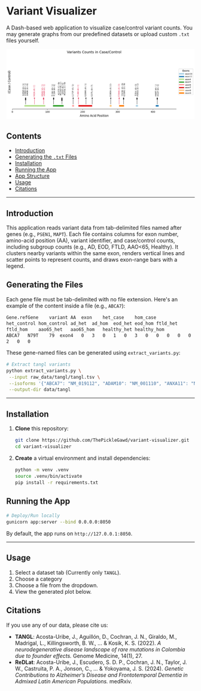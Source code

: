 # Variant Visualizer

A Dash-based web application to visualize case/control variant counts. You may generate graphs from our predefined datasets or upload custom `.txt` files yourself.

![psen1-variants](docs/psen1-variants.png)

## Contents

- [Introduction](#introduction)
- [Generating the `.txt` Files](#generating-the-txt-files)
- [Installation](#installation)
- [Running the App](#running-the-app)
- [App Structure](#app-structure)
- [Usage](#usage)
- [Citations](#citations)

---

## Introduction

This application reads variant data from tab-delimited files named after genes (e.g., `PSEN1`, `MAPT`). Each file contains columns for exon number, amino-acid position (AA), variant identifier, and case/control counts, including subgroup counts (e.g., AD, EOD, FTLD, AAO<65, Healthy). It clusters nearby variants within the same exon, renders vertical lines and scatter points to represent counts, and draws exon-range bars with a legend.

## Generating the Files

Each gene file must be tab-delimited with no file extension. Here's an example of the content inside a file (e.g., `ABCA7`):

```text
Gene.refGene	variant	AA	exon	het_case	hom_case	het_control	hom_control	ad_het	ad_hom	eod_het	eod_hom	ftld_het	ftld_hom	aao65_het	aao65_hom	healthy_het	healthy_hom
ABCA7	N79T	79	exon4	0	3	0	1	0	3	0	0	0	0	0	2	0	0
```

These gene-named files can be generated using `extract_variants.py`:

```bash
# Extract tangl variants
python extract_variants.py \
 --input raw_data/tangl/tangl.tsv \
 --isoforms '{"ABCA7": "NM_019112", "ADAM10": "NM_001110", "ANXA11": "NM_001157", "APOE": "NM_000041", "APP": "NM_000484", "C9ORF72": "NM_001256054", "CHMP2B": "NM_014043", "CSF1R": "NM_005211", "DNAJC5": "NM_025219", "FIG4": "NM_014845", "FOXL2": "NM_023067", "FUS": "NM_001170634", "GJB2": "NM_004004", "GRN": "NM_002087", "HNRNPA2B1": "NM_002137", "KIF1A": "NM_004321", "LRRK2": "NM_198578", "MAPT": "NM_005910", "NOTCH3": "NM_000435", "PSEN1": "NM_000021", "PSEN2": "NM_000447", "SCN1A": "NM_001165963", "SOD1": "NM_000454", "SQSTM1": "NM_003900", "TARDBP": "NM_007375", "TBK1": "NM_013254", "TREM2": "NM_018965", "UBQLN2": "NM_013444", "VCP": "NM_007126"}' \
 --output-dir data/tangl

```

---

## Installation

1. **Clone** this repository:

   ```bash
   git clone https://github.com/ThePickleGawd/variant-visualizer.git
   cd variant-visualizer
   ```

2. **Create** a virtual environment and install dependencies:
   ```bash
   python -m venv .venv
   source .venv/bin/activate
   pip install -r requirements.txt
   ```

## Running the App

```bash
# Deploy/Run locally
gunicorn app:server --bind 0.0.0.0:8050
```

By default, the app runs on `http://127.0.0.1:8050`.

---

## Usage

1. Select a dataset tab (Currently only `TANGL`).
2. Choose a category
3. Choose a file from the dropdown.
4. View the generated plot below.

## Citations

If you use any of our data, please cite us:

- **TANGL**: Acosta-Uribe, J., Aguillón, D., Cochran, J. N., Giraldo, M., Madrigal, L., Killingsworth, B. W., ... & Kosik, K. S. (2022). _A neurodegenerative disease landscape of rare mutations in Colombia due to founder effects._ Genome Medicine, 14(1), 27.
- **ReDLat**: Acosta-Uribe, J., Escudero, S. D. P., Cochran, J. N., Taylor, J. W., Castruita, P. A., Jonson, C., ... & Yokoyama, J. S. (2024). _Genetic Contributions to Alzheimer’s Disease and Frontotemporal Dementia in Admixed Latin American Populations._ medRxiv.

```

```

